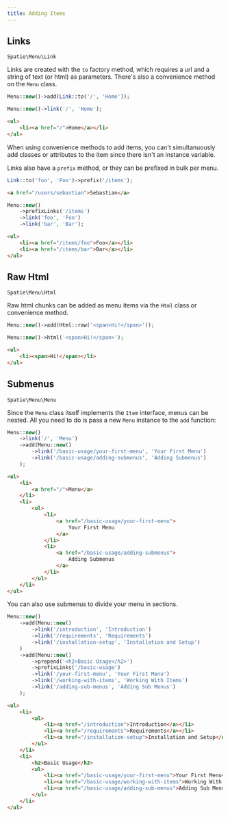 ```yaml
---
title: Adding Items
---
```


## Links

`Spatie\Menu\Link`

Links are created with the `to` factory method, which requires a url and a string of text (or html) as parameters. There's also a convenience method on the `Menu` class.

```php
Menu::new()->add(Link::to('/', 'Home'));
```

```php
Menu::new()->link('/', 'Home');
```

```html
<ul>
    <li><a href="/">Home</a></li>
</ul>
```

<div class="alert -info">
When using convenience methods to add items, you can't simultanuously add classes or attributes to the item since there isn't an instance variable.
</div>

Links also have a `prefix` method, or they can be prefixed in bulk per menu.

```php
Link::to('foo', 'Foo')->prefix('/items');
```

```html
<a href="/users/sebastian">Sebastian</a>
```

```php
Menu::new()
    ->prefixLinks('/items')
    ->link('foo', 'Foo')
    ->link('bar', 'Bar');
```

```html
<ul>
    <li><a href="/items/foo">Foo</a></li>
    <li><a href="/items/bar">Bar</a></li>
</ul>
```

## Raw Html

`Spatie\Menu\Html`

Raw html chunks can be added as menu items via the `Html` class or convenience method.

```php
Menu::new()->add(Html::raw('<span>Hi!</span>'));
```

```php
Menu::new()->html('<span>Hi!</span>');
```

```html
<ul>
    <li><span>Hi!</span></li>
</ul>
```

## Submenus

`Spatie\Menu\Menu`

Since the `Menu` class itself implements the `Item` interface, menus can be nested. All you need to do is pass a new `Menu` instance to the `add` function:

```php
Menu::new()
    ->link('/', 'Menu')
    ->add(Menu::new()
        ->link('/basic-usage/your-first-menu', 'Your First Menu')
        ->link('/basic-usage/adding-submenus', 'Adding Submenus')
    );
```

```html
<ul>
    <li>
        <a href="/">Menu</a>
    </li>
    <li>
        <ul>
            <li>
                <a href="/basic-usage/your-first-menu">
                    Your First Menu
                </a>
            </li>
            <li>
                <a href="/basic-usage/adding-submenus">
                    Adding Submenus
                </a>
            </li>
        </ul>
    </li>
</ul>
```

You can also use submenus to divide your menu in sections.

```php
Menu::new()
    ->add(Menu::new()
        ->link('/introduction', 'Introduction')
        ->link('/requirements', 'Requirements')
        ->link('/installation-setup', 'Installation and Setup')
    )
    ->add(Menu::new()
        ->prepend('<h2>Basic Usage</h2>')
        ->prefixLinks('/basic-usage')
        ->link('/your-first-menu', 'Your First Menu')
        ->link('/working-with-items', 'Working With Items')
        ->link('/adding-sub-menus', 'Adding Sub Menus')
    );
```

```html
<ul>
    <li>
        <ul>
            <li><a href="/introduction">Introduction</a></li>
            <li><a href="/requirements">Requirements</a></li>
            <li><a href="/installation-setup">Installation and Setup</a></li>
        </ul>
    </li>
    <li>
        <h2>Basic Usage</h2>
        <ul>
            <li><a href="/basic-usage/your-first-menu">Your First Menu</a></li>
            <li><a href="/basic-usage/working-with-items">Working With Items</a></li>
            <li><a href="/basic-usage/adding-sub-menus">Adding Sub Menus</a></li>
        </ul>
    </li>
</ul>
```

